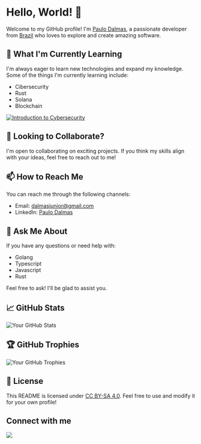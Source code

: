 # Hello, World! 👋

Welcome to my GitHub profile! I'm [Paulo Dalmas](https://github.com/dalmasjunior), a passionate developer from [Brazil](https://maps.google.com/?q=Brazil) who loves to explore and create amazing software.


## 🌱 What I'm Currently Learning

I'm always eager to learn new technologies and expand my knowledge. Some of the things I'm currently learning include:

- Cibersecurity
- Rust
- Solana
- Blockchain

<!--START_SECTION:badges-->
[![Introduction to Cybersecurity](https://images.credly.com/size/110x110/images/af8c6b4e-fc31-47c4-8dcb-eb7a2065dc5b/I2CS__1_.png)](http://www.credly.com/badges/6f13fc2b-b375-4c3f-861b-ffc72cb51d66 "Introduction to Cybersecurity")
<!--END_SECTION:badges-->

## 👯 Looking to Collaborate?

I'm open to collaborating on exciting projects. If you think my skills align with your ideas, feel free to reach out to me!

## 📫 How to Reach Me

You can reach me through the following channels:

- Email: dalmasjunior@gmail.com
- LinkedIn: [Paulo Dalmas](https://www.linkedin.com/in/paulodalmas/)

## 💬 Ask Me About

If you have any questions or need help with:

- Golang
- Typescript
- Javascript
- Rust

Feel free to ask! I'll be glad to assist you.

## 📈 GitHub Stats

![Your GitHub Stats](https://github-readme-stats.vercel.app/api?username=dalmasjunior&show_icons=true&hide=prs&hide_title=true)

## 🏆 GitHub Trophies

![Your GitHub Trophies](https://github-profile-trophy.vercel.app/?username=dalmasjunior)


## 📝 License

This README is licensed under [CC BY-SA 4.0](https://creativecommons.org/licenses/by-sa/4.0/). Feel free to use and modify it for your own profile!



## Connect with me

<!-- <a href="https://blog.kostic.dev"><img src="https://img.shields.io/badge/blog.kostic.dev-3423A6?style=flat&logo=Google-Chrome&logoColor=white"/></a> -->
<a href="https://www.linkedin.com/in/paulodalmas/"><img src="https://img.shields.io/badge/-paulodalmas-0077B5?style=flat&logo=Linkedin&logoColor=black"/></a>
</p>
